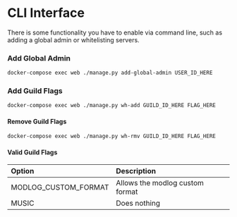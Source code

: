 # CLI Interface

There is some functionality you have to enable via command line, such as adding a global admin or whitelisting servers.



### Add Global Admin

```bash
docker-compose exec web ./manage.py add-global-admin USER_ID_HERE
```



### Add Guild Flags

```bash
docker-compose exec web ./manage.py wh-add GUILD_ID_HERE FLAG_HERE
```

#### Remove Guild Flags

```bash
docker-compose exec web ./manage.py wh-rmv GUILD_ID_HERE FLAG_HERE
```

#### Valid Guild Flags

| Option | Description |
| :--- | :--- |
| MODLOG\_CUSTOM\_FORMAT | Allows the modlog custom format |
| MUSIC | Does nothing |

